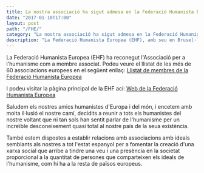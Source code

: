 ```yaml
---
title: La nostra associació ha sigut admesa en la Federació Humanista Europea
date: "2017-01-18T17:00"
layout: post
path: "/FHE/"
category: "La nostra associació ha sigut admesa en la Federació Humanista Europea"
description: "La Federació Humanista Europea (EHF), amb seu en Brusel·les, ha admés"
---
```


La Federació Humanista Europea (EHF) ha reconegut l'Associació per a l'humanisme com a membre associat. Podeu veure el llistat de les més de 60 associacions europees en el següent enllaç: <a href="http://humanistfederation.eu/membres.php" target="_blank">Llistat de membres de la Federació Humanista Europea</a>

I podeu visitar la pàgina principal de la EHF ací: <a href="http://humanistfederation.eu/index.php" target="_blank">Web de la Federació Humanista Europea</a>

Saludem els nostres amics humanistes d'Europa i del món, i encetem amb molta il·lusió el nostre camí, decidits a reunir a tots els humanistes del nostre voltant que ni tan sols han sentit parlar de l'humanisme per un increïble desconeixement quasi total al nostre país de la seua existència.

També estem dispostos a establir relacions amb associacions amb ideals semblants als nostres a tot l'estat espanyol per a fomentar la creació d'una xarxa social que arribe a tindre una veu i una presència en la societat proporcional a la quantitat de persones que comparteixen els ideals de l'humanisme, com hi ha a la resta de països europeus.
